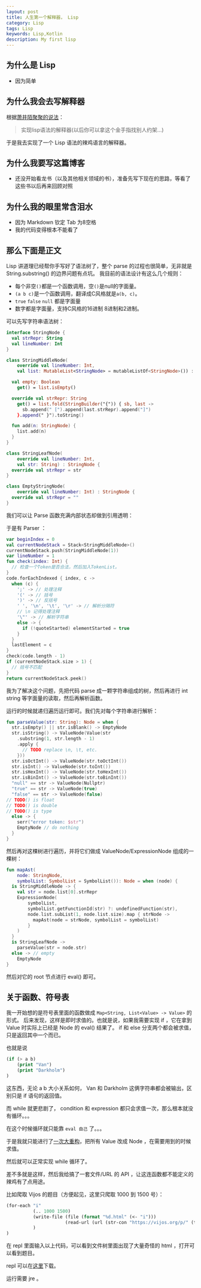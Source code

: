 ```yaml
---
layout: post
title: 人生第一个解释器， Lisp
category: Lisp
tags: Lisp
keywords: Lisp,Kotlin
description: My first lisp
---
```


## 为什么是 Lisp

+ 因为简单

## 为什么我会去写解释器

根据[萧井陌聚聚的说法](https://www.zhihu.com/question/22482295/answer/23508622)：

> 实现lisp语法的解释器(以后你可以拿这个金手指找别人约架...)

于是我去实现了一个 Lisp 语法的辣鸡语言的解释器。

## 为什么我要写这篇博客

+ 还没开始看龙书（以及其他相关领域的书），准备先写下现在的思路，等看了这些书以后再来回顾对照

## 为什么我的眼里常含泪水

+ 因为 Markdown 钦定 Tab 为8空格
+ 我的代码变得根本不能看了

## 那么下面是正文

Lisp 讲道理已经帮你手写好了语法树了，整个 parse 的过程也很简单，无非就是 String.substring() 的边界问题有点坑。
我目前的语法设计有这么几个规则：

+ 每个非空`()`都是一个函数调用，空`()`是null的字面量。
+ `(a b c)`是一个函数调用，翻译成C风格就是`a(b, c)`。
+ `true` `false` `null` 都是字面量
+ 数字都是字面量，支持C风格的16进制 8进制和2进制。

可以先写字符串语法树：

```kotlin
interface StringNode {
  val strRepr: String
  val lineNumber: Int
}

class StringMiddleNode(
    override val lineNumber: Int,
    val list: MutableList<StringNode> = mutableListOf<StringNode>()) : StringNode {

  val empty: Boolean
    get() = list.isEmpty()

  override val strRepr: String
    get() = list.fold(StringBuilder("{")) { sb, last ->
      sb.append(" [").append(last.strRepr).append("]")
    }.append(" }").toString()

  fun add(n: StringNode) {
    list.add(n)
  }
}

class StringLeafNode(
    override val lineNumber: Int,
    val str: String) : StringNode {
  override val strRepr = str
}

class EmptyStringNode(
    override val lineNumber: Int) : StringNode {
  override val strRepr = ""
}
```

我们可以让 Parse 函数充满内部状态却做到引用透明：

于是有 Parser ：

```kotlin
var beginIndex = 0
val currentNodeStack = Stack<StringMiddleNode>()
currentNodeStack.push(StringMiddleNode(1))
var lineNumber = 1
fun check(index: Int) {
  // 检查一个Token是否合法，然后加入TokenList。
}
code.forEachIndexed { index, c ->
  when (c) {
    ';' -> // 处理注释
    '(' -> // 括号
    ')' -> // 反括号
    ' ', '\n', '\t', '\r' -> // 解析分隔符
    // \n 记得处理注释
    '\"' -> // 解析字符串
    else -> {
      if (!quoteStarted) elementStarted = true
    }
  }
  lastElement = c
}
check(code.length - 1)
if (currentNodeStack.size > 1) {
  // 括号不匹配
}
return currentNodeStack.peek()
```

我为了解决这个问题，先把代码 parse 成一颗字符串组成的树，然后再进行 int string 等字面量的读取，然后再解析函数。

运行的时候就递归遍历运行即可。我们先对每个字符串进行解析：

```kotlin
fun parseValue(str: String): Node = when {
  str.isEmpty() || str.isBlank() -> EmptyNode
  str.isString() -> ValueNode(Value(str
    .substring(1, str.length - 1)
    .apply {
      // TODO replace \n, \t, etc.
    }))
  str.isOctInt() -> ValueNode(str.toOctInt())
  str.isInt() -> ValueNode(str.toInt())
  str.isHexInt() -> ValueNode(str.toHexInt())
  str.isBinInt() -> ValueNode(str.toBinInt())
  "null" == str -> ValueNode(Nullptr)
  "true" == str -> ValueNode(true)
  "false" == str -> ValueNode(false)
// TODO() is float
// TODO() is double
// TODO() is type
  else -> {
    serr("error token: $str")
    EmptyNode // do nothing
  }
}
```

然后再对这棵树进行遍历，并将它们做成 ValueNode/ExpressionNode 组成的一棵树：

```kotlin
fun mapAst(
    node: StringNode,
    symbolList: SymbolList = SymbolList()): Node = when (node) {
  is StringMiddleNode -> {
    val str = node.list[0].strRepr
    ExpressionNode(
        symbolList,
        symbolList.getFunctionId(str) ?: undefinedFunction(str),
        node.list.subList(1, node.list.size).map { strNode ->
          mapAst(node = strNode, symbolList = symbolList)
        }
    )
  }
  is StringLeafNode ->
    parseValue(str = node.str)
  else -> // empty
    EmptyNode
}
```

然后对它的 root 节点进行 eval() 即可。

## 关于函数、符号表

我一开始想的是符号表里面的函数做成 `Map<String, List<Value> -> Value>` 的形式。
后来发现，这样是即时求值的。也就是说，如果我需要实现 if ，它在拿到 Value 时实际上已经是 Node 的 eval() 结果了。 if 和 else 分支两个都会被求值，只是返回其中一个而已。

也就是说

```lisp
(if (> a b)
    (print "Van")
    (print "Darkholm")
)
```

这东西，无论 a b 大小关系如何， Van 和 Darkholm 这俩字符串都会被输出，区别只是 if 语句的返回值。

而 while 就更悲剧了， condition 和 expression 都只会求值一次，那么根本就没有循环。。。

在这个时候循环就只能靠 `eval 自己` 了。。。

于是我就只能进行了[一次大重构](https://github.com/ice1000/lice/commit/bf96ca6c9fe1ad771e4648a33a0785f2be414a41)，把所有 Value 改成 Node ，在需要用到的时候求值。

然后就可以正常实现 while 循环了。

差不多就是这样，然后我给搞了一套文件/URL 的 API ，让这连函数都不能定义的辣鸡有了点用途。

比如爬取 Vijos 的题目（方便起见，这里只爬取 1000 到 1500 号）：

```lisp
(for-each "i"
          (.. 1000 1500)
          (write-file (file (format "%d.html" (<- "i")))
                      (read-url (url (str-con "https://vijos.org/p/" (to-str (<- "i")))))
          )
)
```

在 repl 里面输入以上代码，可以看到文件树里面出现了大量奇怪的 html ，打开可以看到题目。

repl 可以在[这里](https://github.com/ice1000/lice/releases/tag/v1.0-SNAPSHOT)下载。

运行需要 jre 。

